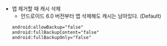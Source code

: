 * 앱 제거할 때 캐시 삭제
  * 안드로이드 6.0 버전부터 앱 삭제해도 캐시는 남아있다. (Default)
  ```
  android:allowBackup="false"
  android:fullBackupContent="false"
  android:fullBackupOnly="false"
  ```
